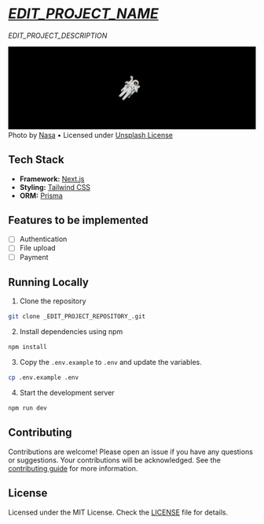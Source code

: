 # [_EDIT_PROJECT_NAME_](_EDIT_PROJECT_URL_)

_EDIT_PROJECT_DESCRIPTION_

[![_EDIT_PROJECT_NAME_](./public/images/screenshot.jpg)](_EDIT_PROJECT_URL_)
Photo by [Nasa](https://unsplash.com/@nasa?utm_content=creditCopyText&utm_medium=referral&utm_source=unsplash>) • Licensed under [Unsplash License](https://unsplash.com/license)

## Tech Stack

- **Framework:** [Next.js](https://nextjs.org)
- **Styling:** [Tailwind CSS](https://tailwindcss.com)
- **ORM:** [Prisma](https://www.prisma.io/)

## Features to be implemented

- [ ] Authentication
- [ ] File upload
- [ ] Payment

## Running Locally

1. Clone the repository

```bash
git clone _EDIT_PROJECT_REPOSITORY_.git
```

2. Install dependencies using npm

```bash
npm install
```

3. Copy the `.env.example` to `.env` and update the variables.

```bash
cp .env.example .env
```

4. Start the development server

```bash
npm run dev
```

## Contributing

Contributions are welcome! Please open an issue if you have any questions or suggestions. Your contributions will be acknowledged. See the [contributing guide](./CONTRIBUTING.md) for more information.

## License

Licensed under the MIT License. Check the [LICENSE](./LICENSE.md) file for details.
